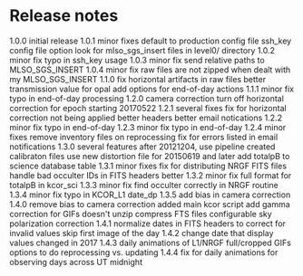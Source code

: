 # Release notes

1.0.0 initial release
1.0.1 minor fixes
  default to production config file
  ssh_key config file option
  look for mlso_sgs_insert files in level0/ directory
1.0.2 minor fix
  typo in ssh_key usage
1.0.3 minor fix
  send relative paths to MLSO_SGS_INSERT
1.0.4 minor fix
  raw files are not zipped when dealt with my MLSO_SGS_INSERT
1.1.0
  fix horizontal artifacts in raw files
  better transmission value for opal
  add options for end-of-day actions
1.1.1 minor fix
  typo in end-of-day processing
1.2.0 camera correction
  turn off horizontal correction for epoch starting 20170522
1.2.1 several fixes
  fix for horizontal correction not being applied
  better headers
  better email notications
1.2.2 minor fix
  typo in end-of-day
1.2.3 minor fix
  typo in end-of-day
1.2.4 minor fixes
  remove inventory files on reprocessing
  fix for errors listed in email notifications
1.3.0 several features
  after 20121204, use pipeline created calibraton files
  use new distortion file for 20150619 and later
  add totalpB to science database table
1.3.1 minor fixes
  fix for distributing NRGF FITS files
  handle bad occulter IDs in FITS headers better
1.3.2 minor fix
  full format for totalpB in kcor_sci
1.3.3 minor fix
  find occulter correctly in NRGF routine
1.3.4 minor fix
  typo in KCOR_L1 date_dp
1.3.5
  add bias in camera correction
1.4.0
  remove bias to camera correction
  added main kcor script
  add gamma correction for GIFs
  doesn't unzip compress FTS files
  configurable sky polarization correction
1.4.1
  normalize dates in FITS headers to correct for invalid values
  skip first image of the day
1.4.2
  change date that display values changed in 2017
1.4.3
  daily animations of L1/NRGF full/cropped GIFs
  options to do reprocessing vs. updating
1.4.4
  fix for daily animations for observing days across UT midnight
